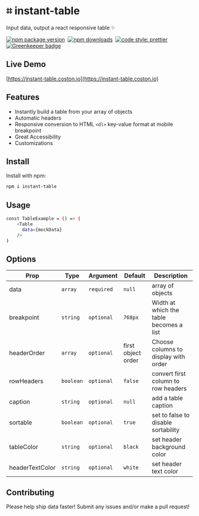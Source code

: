 # ⌗ instant-table
Input data, output a react responsive table ✨

[![npm package version](https://badge.fury.io/js/instant-table.svg)](https://www.npmjs.com/package/instant-table)&nbsp;
[![npm downloads](https://img.shields.io/npm/dm/instant-table.svg)](https://www.npmjs.com/package/instant-table)&nbsp;
[![code style: prettier](https://img.shields.io/badge/code_style-prettier-ff69b4.svg)](https://prettier.io) [![Greenkeeper badge](https://badges.greenkeeper.io/coston/instant-table.svg)](https://greenkeeper.io/)

## Live Demo 
[https://instant-table.coston.io](https://instant-table.coston.io)

## Features
- Instantly build a table from your array of objects
- Automatic headers
- Responsive conversion to HTML `<dl>` key-value format at mobile breakpoint
- Great Accessibility
- Customizations

## Install

Install with npm:
```sh
npm i instant-table
```

## Usage
```sh
const TableExample = () => (
    <Table
      data={mockData}
    />
)
```
## Options

| Prop      | Type      | Argument     | Default | Description                                         |
| --------- | --------- | ------------ | ------- | --------------------------------------------------- |
| data     | `array`  | `required` | `null`  | array of objects             |
| breakpoint       | `string`  | `optional` | `768px`  | Width at which the table becomes a list          |
| headerOrder       | `array`  | `optional` | first object order  | Choose columns to display with order               |
| rowHeaders  | `boolean`  | `optional` | `false`  | convert first column to row headers          |
| caption   | `string`  | `optional` | `null`  | add a table caption                        |
| sortable | `boolean` | `optional` | `true`  | set to false to disable sortability                 |
| tableColor      | `string`  | `optional` | `black`  | set header background color  |
| headerTextColor      | `string`  | `optional` | `white`  | set header text color |


## Contributing

Please help ship data faster! Submit any issues and/or make a pull request!